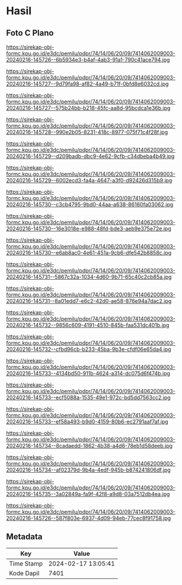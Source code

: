 # Hasil

## Foto C Plano

https://sirekap-obj-formc.kpu.go.id/e3dc/pemilu/pdpr/74/14/06/20/09/7414062009003-20240216-145726--6b5934e3-b4af-4ab3-91a1-790c41ace794.jpg

https://sirekap-obj-formc.kpu.go.id/e3dc/pemilu/pdpr/74/14/06/20/09/7414062009003-20240216-145727--9d79fa98-af82-4a49-b71f-0bfd8e6032cd.jpg

https://sirekap-obj-formc.kpu.go.id/e3dc/pemilu/pdpr/74/14/06/20/09/7414062009003-20240216-145727--575b24bb-b218-45fc-aa8d-95bcdca1e36b.jpg

https://sirekap-obj-formc.kpu.go.id/e3dc/pemilu/pdpr/74/14/06/20/09/7414062009003-20240216-145728--990e2b05-8231-418c-8977-075f71c4f28f.jpg

https://sirekap-obj-formc.kpu.go.id/e3dc/pemilu/pdpr/74/14/06/20/09/7414062009003-20240216-145729--d209badb-dbc9-4e62-9cfb-c34dbeba4b49.jpg

https://sirekap-obj-formc.kpu.go.id/e3dc/pemilu/pdpr/74/14/06/20/09/7414062009003-20240216-145729--6002ecd3-fa4a-4647-a3f0-d92426d315b9.jpg

https://sirekap-obj-formc.kpu.go.id/e3dc/pemilu/pdpr/74/14/06/20/09/7414062009003-20240216-145730--c3cb4795-9bd0-44aa-a638-86160fa03062.jpg

https://sirekap-obj-formc.kpu.go.id/e3dc/pemilu/pdpr/74/14/06/20/09/7414062009003-20240216-145730--16e3018e-e988-48fd-bde3-aeb9e375e72e.jpg

https://sirekap-obj-formc.kpu.go.id/e3dc/pemilu/pdpr/74/14/06/20/09/7414062009003-20240216-145730--e6ab8ac0-4e61-451a-9cb6-dfe542b8858c.jpg

https://sirekap-obj-formc.kpu.go.id/e3dc/pemilu/pdpr/74/14/06/20/09/7414062009003-20240216-145731--5867c32a-1034-4d60-9b71-65c40c2cb85a.jpg

https://sirekap-obj-formc.kpu.go.id/e3dc/pemilu/pdpr/74/14/06/20/09/7414062009003-20240216-145731--8a01edd7-e6c2-42d0-ae58-876e94a7dac2.jpg

https://sirekap-obj-formc.kpu.go.id/e3dc/pemilu/pdpr/74/14/06/20/09/7414062009003-20240216-145732--9856c609-4191-4510-845b-faa531dc401b.jpg

https://sirekap-obj-formc.kpu.go.id/e3dc/pemilu/pdpr/74/14/06/20/09/7414062009003-20240216-145732--cfbd96cb-b233-45ba-9b3e-cfdf06e65da4.jpg

https://sirekap-obj-formc.kpu.go.id/e3dc/pemilu/pdpr/74/14/06/20/09/7414062009003-20240216-145733--4134bd50-911b-4624-a314-dc075d6f474b.jpg

https://sirekap-obj-formc.kpu.go.id/e3dc/pemilu/pdpr/74/14/06/20/09/7414062009003-20240216-145733--ecf5088a-1535-49e1-972c-bd5dd7563cc2.jpg

https://sirekap-obj-formc.kpu.go.id/e3dc/pemilu/pdpr/74/14/06/20/09/7414062009003-20240216-145733--ef58a493-b9d0-4159-80b6-ec2791aaf7af.jpg

https://sirekap-obj-formc.kpu.go.id/e3dc/pemilu/pdpr/74/14/06/20/09/7414062009003-20240216-145734--8cadaedd-1862-4b38-a4d6-78eb1d58deeb.jpg

https://sirekap-obj-formc.kpu.go.id/e3dc/pemilu/pdpr/74/14/06/20/09/7414062009003-20240216-145734--af02379d-9b4a-4edf-945b-b874241806df.jpg

https://sirekap-obj-formc.kpu.go.id/e3dc/pemilu/pdpr/74/14/06/20/09/7414062009003-20240216-145735--3a02849a-fa9f-42f8-a9d8-03a7512db4ea.jpg

https://sirekap-obj-formc.kpu.go.id/e3dc/pemilu/pdpr/74/14/06/20/09/7414062009003-20240216-145726--587f803e-6937-4d09-94eb-77cec8f91758.jpg


## Metadata

| Key        | Value               |
| ---------- | ------------------- |
| Time Stamp | 2024-02-17 13:05:41 |
| Kode Dapil | 7401                |



